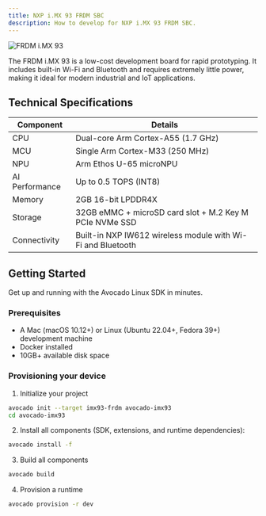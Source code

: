 ```yaml
---
title: NXP i.MX 93 FRDM SBC
description: How to develop for NXP i.MX 93 FRDM SBC.
---
```


![FRDM i.MX 93](/img/hardware/nxp/frdm-imx-93.jpg)

The FRDM i.MX 93 is a low-cost development board for rapid prototyping. It includes built-in Wi-Fi and Bluetooth and requires extremely little power, making it ideal for modern industrial and IoT applications.

## Technical Specifications

| Component      | Details                                                     |
| -------------- | ----------------------------------------------------------- |
| CPU            | Dual-core Arm Cortex-A55 (1.7 GHz)                          |
| MCU            | Single Arm Cortex-M33 (250 MHz)                             |
| NPU            | Arm Ethos U-65 microNPU                                     |
| AI Performance | Up to 0.5 TOPS (INT8)                                       |
| Memory         | 2GB 16-bit LPDDR4X                                          |
| Storage        | 32GB eMMC + microSD card slot + M.2 Key M PCIe NVMe SSD     |
| Connectivity   | Built-in NXP IW612 wireless module with Wi-Fi and Bluetooth |

## Getting Started

Get up and running with the Avocado Linux SDK in minutes.

### Prerequisites

- A Mac (macOS 10.12+) or Linux (Ubuntu 22.04+, Fedora 39+) development machine
- Docker installed
- 10GB+ available disk space

### Provisioning your device

1. Initialize your project

```bash
avocado init --target imx93-frdm avocado-imx93
cd avocado-imx93
```

2. Install all components (SDK, extensions, and runtime dependencies):

```bash
avocado install -f
```

3. Build all components

```bash
avocado build
```

4. Provision a runtime

```bash
avocado provision -r dev
```
